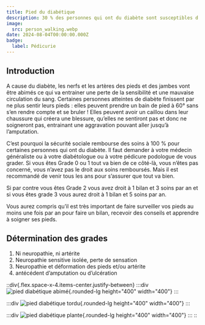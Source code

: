 ```yaml
---
title: Pied du diabétique
description: 30 % des personnes qui ont du diabète sont susceptibles d’avoir des problèmes neuropathiques ou artériopathiques au niveau des membres inférieurs.
image:
  src: person_walking.webp
date: 2024-08-04T00:00:00.000Z
badge:
  label: Pédicurie
---
```


## Introduction

A cause du diabète, les nerfs et les artères des pieds et des jambes vont être abimés ce qui va entrainer une perte de la sensibilité et une mauvaise circulation du sang. Certaines personnes atteintes de diabète finissent par ne plus sentir leurs pieds : elles peuvent prendre un bain de pied à 60° sans s’en rendre compte et se bruler ! Elles peuvent avoir un caillou dans leur chaussure qui créera une blessure, qu’elles ne sentiront pas et donc ne soigneront pas, entrainant une aggravation pouvant aller jusqu’à l’amputation.

C’est pourquoi la sécurité sociale rembourse des soins à 100 % pour certaines personnes qui ont du diabète. Il faut demander à votre médecin généraliste ou à votre diabétologue ou à votre pédicure podologue de vous grader. Si vous êtes Grade 0 ou 1 tout va bien de ce côté-là, vous n’êtes pas concerné, vous n’avez pas le droit aux soins remboursés. Mais il est recommandé de venir tous les ans pour s’assurer que tout va bien.

Si par contre vous êtes Grade 2 vous avez droit à 1 bilan et 3 soins par an et si vous êtes grade 3 vous aurez droit à 1 bilan et 5 soins par an.

Vous aurez compris qu’il est très important de faire surveiller vos pieds au moins une fois par an pour faire un bilan, recevoir des conseils et apprendre à soigner ses pieds.

## **Détermination des grades**

1. Ni neuropathie, ni artérite
2. Neuropathie sensitive isolée, perte de sensation
3. Neuropathie et déformation des pieds et/ou artérite
4. antécédent d’amputation ou d’ulcération

::div{.flex.space-x-4.items-center.justify-between}
  :::div
  ![pied diabétique abimé](/pied_dab_1.jpg){.rounded-lg height="400" width="400"}
  :::

  :::div
  ![pied diabétique tordu](/pied_dab_2.jpg){.rounded-lg height="400" width="400"}
  :::

  :::div
  ![pied diabétique plante](/pied_dab_3.jpg){.rounded-lg height="400" width="400"}
  :::
::
